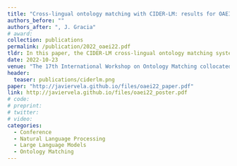 ```yaml
---
title: "Cross-lingual ontology matching with CIDER-LM: results for OAEI 2022"
authors_before: ""
authors_after: ", J. Gracia"
# award:
collection: publications
permalink: /publication/2022_oaei22.pdf
tldr: In this paper, the CIDER-LM cross-lingual ontology matching system is presented, as well as the results it achieved during the OAEI (Ontology Alignment Evaluation Initiative) 2022 campaign.
date: 2022-10-23
venue: "The 17th International Workshop on Ontology Matching collocated with the 21th International Semantic Web Conference ISWC-2022"
header:
  teaser: publications/ciderlm.png
paper: "http://javiervela.github.io/files/oaei22_paper.pdf"
link: http://javiervela.github.io/files/oaei22_poster.pdf
# code:
# preprint:
# twitter:
# video:
categories:
  - Conference
  - Natural Language Processing
  - Large Language Models
  - Ontology Matching
---
```

